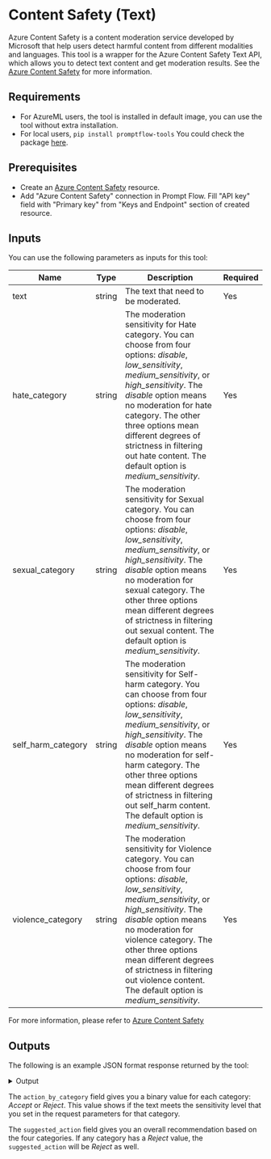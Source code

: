 # Content Safety (Text)

Azure Content Safety is a content moderation service developed by Microsoft that help users detect harmful content from different modalities and languages. This tool is a wrapper for the Azure Content Safety Text API, which allows you to detect text content and get moderation results. See the [Azure Content Safety](https://aka.ms/acs-doc) for more information.

## Requirements

- For AzureML users, the tool is installed in default image, you can use the tool without extra installation.
- For local users,
  `pip install promptflow-tools`
  You could check the package [here](https://pypi.org/project/promptflow-contentsafety/).
  
## Prerequisites

- Create an [Azure Content Safety](https://aka.ms/acs-create) resource.
- Add "Azure Content Safety" connection in Prompt Flow. Fill "API key" field with "Primary key" from "Keys and Endpoint" section of created resource.

## Inputs

You can use the following parameters as inputs for this tool:

| Name | Type | Description | Required |
| ---- | ---- | ----------- | -------- |
| text | string | The text that need to be moderated. | Yes |
| hate_category | string | The moderation sensitivity for Hate category. You can choose from four options: *disable*, *low_sensitivity*, *medium_sensitivity*, or *high_sensitivity*. The *disable* option means no moderation for hate category. The other three options mean different degrees of strictness in filtering out hate content. The default option is *medium_sensitivity*. | Yes |
| sexual_category | string | The moderation sensitivity for Sexual category. You can choose from four options: *disable*, *low_sensitivity*, *medium_sensitivity*, or *high_sensitivity*. The *disable* option means no moderation for sexual category. The other three options mean different degrees of strictness in filtering out sexual content. The default option is *medium_sensitivity*. | Yes |
| self_harm_category | string | The moderation sensitivity for Self-harm category. You can choose from four options: *disable*, *low_sensitivity*, *medium_sensitivity*, or *high_sensitivity*. The *disable* option means no moderation for self-harm category. The other three options mean different degrees of strictness in filtering out self_harm content. The default option is *medium_sensitivity*. | Yes |
| violence_category | string | The moderation sensitivity for Violence category. You can choose from four options: *disable*, *low_sensitivity*, *medium_sensitivity*, or *high_sensitivity*. The *disable* option means no moderation for violence category. The other three options mean different degrees of strictness in filtering out violence content. The default option is *medium_sensitivity*. | Yes |

For more information, please refer to [Azure Content Safety](https://aka.ms/acs-doc)

## Outputs

The following is an example JSON format response returned by the tool:

<details>
  <summary>Output</summary>
  
```json
{
    "action_by_category": {
      "Hate": "Accept",
      "SelfHarm": "Accept",
      "Sexual": "Accept",
      "Violence": "Accept"
    },
    "suggested_action": "Accept"
  }
```

</details>

The `action_by_category` field gives you a binary value for each category: *Accept* or *Reject*. This value shows if the text meets the sensitivity level that you set in the request parameters for that category.

The `suggested_action` field gives you an overall recommendation based on the four categories. If any category has a *Reject* value, the `suggested_action` will be *Reject* as well.
